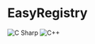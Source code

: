# EasyRegistry
 <img alt="C Sharp" src="https://img.shields.io/badge/license-MIT-brightgreen?logo=csharp&?logoColor=<#239120>">
 <img alt="C++" src="https://img.shields.io/badge/c++-17-%2300599C?logo=c&">
